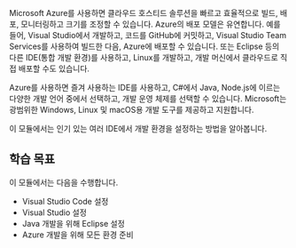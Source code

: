 Microsoft Azure를 사용하면 클라우드 호스티드 솔루션을 빠르고 효율적으로 빌드, 배포, 모니터링하고 크기를 조정할 수 있습니다. Azure의 배포 모델은 유연합니다. 예를 들어, Visual Studio에서 개발하고, 코드를 GitHub에 커밋하고, Visual Studio Team Services를 사용하여 빌드한 다음, Azure에 배포할 수 있습니다. 또는 Eclipse 등의 다른 IDE(통합 개발 환경)를 사용하고, Linux를 개발하고, 개발 머신에서 클라우드로 직접 배포할 수도 있습니다.

Azure를 사용하면 즐겨 사용하는 IDE를 사용하고, C#에서 Java, Node.js에 이르는 다양한 개발 언어 중에서 선택하고, 개발 운영 체제를 선택할 수 있습니다. Microsoft는 광범위한 Windows, Linux 및 macOS용 개발 도구를 제공하고 지원합니다. 

이 모듈에서는 인기 있는 여러 IDE에서 개발 환경을 설정하는 방법을 알아봅니다.

## <a name="learning-objectives"></a>학습 목표
이 모듈에서는 다음을 수행합니다.

- Visual Studio Code 설정
- Visual Studio 설정
- Java 개발을 위해 Eclipse 설정
- Azure 개발을 위해 모든 환경 준비
